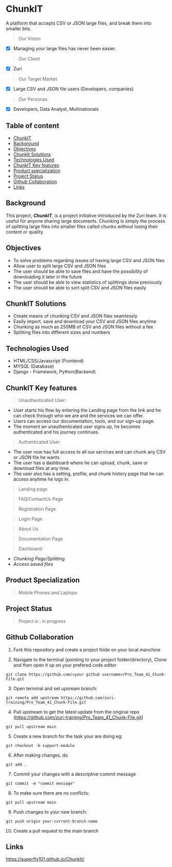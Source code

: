 # ChunkIT
A platform that accepts CSV or JSON large files, and break them into smaller bits.

> Our Vision
- [x] Managing your large files has never been easier.
> Our Client
- [x] Zuri
> Our Target Market
- [x] Large CSV and JSON file users (Developers, companies)


> Our Personas
- [x] Developers, Data Analyst, Multinationals




## Table of content
- [ChunkIT](https://github.com/zuri-training/Pro_Team_41_Chunk-File#chunkit)
- [Background](https://github.com/zuri-training/Pro_Team_41_Chunk-File#background)
- [Objectives](https://github.com/zuri-training/Pro_Team_41_Chunk-File#objectives)
- [ChunkIt Solutions](https://github.com/zuri-training/Pro_Team_41_Chunk-File#chunkit-solution)
- [Technologies Used](https://github.com/zuri-training/Pro_Team_41_Chunk-File#technologies-used)
- [ChunkIT Key features](https://github.com/zuri-training/Pro_Team_41_Chunk-File#chunkit-key-features)
- [Product specialization](https://github.com/zuri-training/Pro_Team_41_Chunk-File#product-specialization)
- [Project Status](https://github.com/zuri-training/Pro_Team_41_Chunk-File#project-status)
- [Github Collaboration](https://github.com/zuri-training/Pro_Team_41_Chunk-File#github-collaboration)
- [Links](https://github.com/zuri-training/Pro_Team_41_Chunk-File#links)


## Background
This project, ***ChunkIT***, is a project initiative introduced by the Zuri team. It is useful for anyone sharing large documents. Chunking is simply the process of splitting large files into smaller files called chunks without losing their content or quality.


## Objectives
- To solve problems regarding issues of having large CSV and JSON files
- Allow user to split large CSV and JSON files
- The user should be able to save files and have the possibility of downloading it later in the future
- The user should be able to view statistics of splittings done previously
- The user should be able to sort split CSV and JSON files easily


## ChunkIT Solutions
- Create means of chunking CSV and JSON files seamlessly
- Easily import, save and download your CSV and JSON files anytime
- Chunking as much as 250MB of CSV and JSON files without a fee
- Splitting files into different sizes and numbers


## Technologies Used
- HTML/CSS/Javascript (Frontend)
- MYSQL (Database)
- Django - Framework, Python(Backend)


## ChunkIT Key features 
> Unauthenticated User:
- User starts his flow by entering the Landing page from the link and he can check through who we are and the services we can offer.
- Users can access our documentation, tools, and our sign-up page.
- The moment an unauthenticated user signs up, he becomes authenticated and his journey continues.
> Authenticated User:
- The user now has full access to all our services and can chunk any CSV or JSON file he wants
- The user has a dashboard where he can upload, chunk, save or download files at any time.
- The user also has a setting, profile, and chunk history page that he can access anytime he logs in.

> Landing page

> FAQ/ContactUs Page

> Registration Page

> Login Page

> About Us

> Documentation Page


> Dashboard:
- *Chunking Page/Splitting*
- *Access saved files*

## Product Specialization
> Mobile Phones and Laptops


## Project Status
> Project is : in progress


## Github Collaboration
1. Fork this repository and create a project folde on your local manchine

2. Navigate to the terminal (pointing to your project folder/directory), Clone and then open it up on your prefered code editor

```
git clone https://github.com/<your github username>/Pro_Team_41_Chunk-File.git
```
3. Open terminal and set upsream branch:
```
git remote add upstream https://github.com/zuri-training/Pro_Team_41_Chunk-File.git
```
4. Pull upstream to get the latest update from the original repo (https://github.com/zuri-training/Pro_Team_41_Chunk-File.git)
```
git pull upstream main
```
5. Create a new branch for the task your are doing eg:
```
git checkout -b support-module
```
6. After making changes, do
```
git add .
```
7. Commit your changes with a descriptive commit message
```
git commit -m "commit message"
```
8. To make sure there are no conflicts:
```
git pull upstream main
```
9. Push changes to your new branch:
```
git push origin your-current-branch-name
```
10. Create a pull request to the main branch


## Links

https://superfly101.github.io/ChunkIt/
